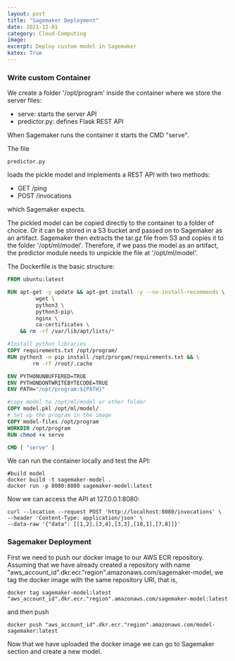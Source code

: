 ```yaml
---
layout: post
title: "Sagemaker Deployment"
date: 2021-12-01
category: Cloud-Computing
image: 
excerpt: Deploy custom model in Sagemaker
katex: True
---
```


### Write custom Container

We create a folder '/opt/program' inside the container where we store the server files:
* serve: starts the server API
* predictor.py: defines Flask REST API

When Sagemaker runs the container it starts the CMD "serve".

The file
```console 
predictor.py
``` 
loads the pickle model and implements a REST API with two methods:
* GET /ping
* POST /invocations

which Sagemaker expects.

The pickled model can be copied directly to the container to a folder of choice. Or it can be stored in a S3 bucket and passed on to Sagemaker as an artifact. Sagemaker then extracts the tar.gz file from S3 and copies it to the folder '/opt/ml/model'. Therefore, if we pass the model as an artifact, the predictor module needs to unpickle the file at '/opt/ml/model'.

The Dockerfile is the basic structure:
```Dockerfile
FROM ubuntu:latest

RUN apt-get -y update && apt-get install -y --no-install-recommends \
         wget \
         python3 \
         python3-pip\
         nginx \
         ca-certificates \
    && rm -rf /var/lib/apt/lists/*

#Install python libraries
COPY requirements.txt /opt/program/
RUN python3 -m pip install /opt/prorgam/requirements.txt && \
        rm -rf /root/.cache

ENV PYTHONUNBUFFERED=TRUE
ENV PYTHONDONTWRITEBYTECODE=TRUE
ENV PATH="/opt/program:${PATH}"

#copy model to /opt/ml/model or other folder
COPY model.pkl /opt/ml/model/
# Set up the program in the image
COPY model-files /opt/program
WORKDIR /opt/program
RUN chmod +x serve

CMD [ "serve" ]
```

We can run the container locally and test the API:
```console
#build model
docker build -t sagemaker-model .
docker run -p 8080:8080 sagemaker-model:latest 
```

Now we can access the API at 127.0.0.1:8080:
```console
curl --location --request POST 'http://localhost:8080/invocations' \
--header 'Content-Type: application/json' \
--data-raw '{"data": [[1,2],[3,4],[3,3],[10,1],[7,8]]}'
```

### Sagemaker Deployment

First we need to push our docker image to our AWS ECR repository. Assuming that we have already created a repository with name "aws_account_id".dkr.ecr."region".amazonaws.com/sagemaker-model, we tag the docker image with the same repository URI, that is,

```console
docker tag sagemaker-model:latest "aws_account_id".dkr.ecr."region".amazonaws.com/sagemaker-model:latest
```
and then push
```console
docker push "aws_account_id".dkr.ecr."region".amazonaws.com/model-sagemaker:latest
```

Now that we have uploaded the docker image we can go to Sagemaker section and create a new model.